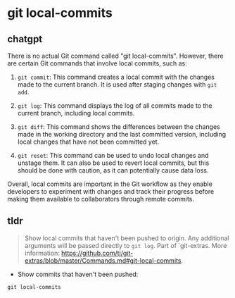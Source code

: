 # git local-commits 
## chatgpt 
There is no actual Git command called "git local-commits". However, there are certain Git commands that involve local commits, such as:

1. `git commit`: This command creates a local commit with the changes made to the current branch. It is used after staging changes with `git add`.

2. `git log`: This command displays the log of all commits made to the current branch, including local commits.

3. `git diff`: This command shows the differences between the changes made in the working directory and the last committed version, including local changes that have not been committed yet.

4. `git reset`: This command can be used to undo local changes and unstage them. It can also be used to revert local commits, but this should be done with caution, as it can potentially cause data loss.

Overall, local commits are important in the Git workflow as they enable developers to experiment with changes and track their progress before making them available to collaborators through remote commits. 

## tldr 
 
> Show local commits that haven't been pushed to origin. Any additional arguments will be passed directly to `git log`.
> Part of `git-extras.
> More information: <https://github.com/tj/git-extras/blob/master/Commands.md#git-local-commits>.

- Show commits that haven't been pushed:

`git local-commits`
